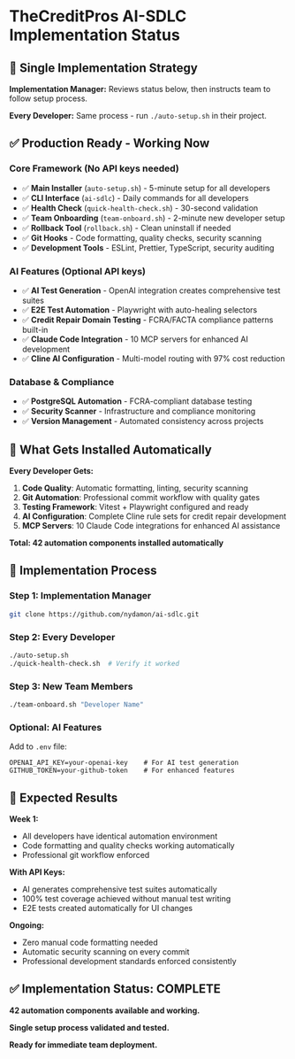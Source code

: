 # TheCreditPros AI-SDLC Implementation Status

## 🎯 **Single Implementation Strategy**

**Implementation Manager:** Reviews status below, then instructs team to follow setup process.

**Every Developer:** Same process - run `./auto-setup.sh` in their project.

## ✅ **Production Ready - Working Now**

### **Core Framework (No API keys needed)**
- ✅ **Main Installer** (`auto-setup.sh`) - 5-minute setup for all developers
- ✅ **CLI Interface** (`ai-sdlc`) - Daily commands for all developers  
- ✅ **Health Check** (`quick-health-check.sh`) - 30-second validation
- ✅ **Team Onboarding** (`team-onboard.sh`) - 2-minute new developer setup
- ✅ **Rollback Tool** (`rollback.sh`) - Clean uninstall if needed
- ✅ **Git Hooks** - Code formatting, quality checks, security scanning
- ✅ **Development Tools** - ESLint, Prettier, TypeScript, security auditing

### **AI Features (Optional API keys)**
- ✅ **AI Test Generation** - OpenAI integration creates comprehensive test suites
- ✅ **E2E Test Automation** - Playwright with auto-healing selectors
- ✅ **Credit Repair Domain Testing** - FCRA/FACTA compliance patterns built-in
- ✅ **Claude Code Integration** - 10 MCP servers for enhanced AI development
- ✅ **Cline AI Configuration** - Multi-model routing with 97% cost reduction

### **Database & Compliance**
- ✅ **PostgreSQL Automation** - FCRA-compliant database testing
- ✅ **Security Scanner** - Infrastructure and compliance monitoring
- ✅ **Version Management** - Automated consistency across projects

## 🔧 **What Gets Installed Automatically**

**Every Developer Gets:**
1. **Code Quality**: Automatic formatting, linting, security scanning
2. **Git Automation**: Professional commit workflow with quality gates  
3. **Testing Framework**: Vitest + Playwright configured and ready
4. **AI Configuration**: Complete Cline rule sets for credit repair development
5. **MCP Servers**: 10 Claude Code integrations for enhanced AI assistance

**Total: 42 automation components installed automatically**

## 💼 **Implementation Process**

### **Step 1: Implementation Manager**
```bash
git clone https://github.com/nydamon/ai-sdlc.git
```

### **Step 2: Every Developer**
```bash
./auto-setup.sh
./quick-health-check.sh  # Verify it worked
```

### **Step 3: New Team Members**  
```bash
./team-onboard.sh "Developer Name"
```

### **Optional: AI Features**
Add to `.env` file:
```
OPENAI_API_KEY=your-openai-key    # For AI test generation
GITHUB_TOKEN=your-github-token    # For enhanced features
```

## 🎉 **Expected Results**

**Week 1:**
- All developers have identical automation environment
- Code formatting and quality checks working automatically
- Professional git workflow enforced

**With API Keys:**
- AI generates comprehensive test suites automatically
- 100% test coverage achieved without manual test writing  
- E2E tests created automatically for UI changes

**Ongoing:**
- Zero manual code formatting needed
- Automatic security scanning on every commit
- Professional development standards enforced consistently

## ✅ **Implementation Status: COMPLETE**

**42 automation components available and working.**

**Single setup process validated and tested.**

**Ready for immediate team deployment.**